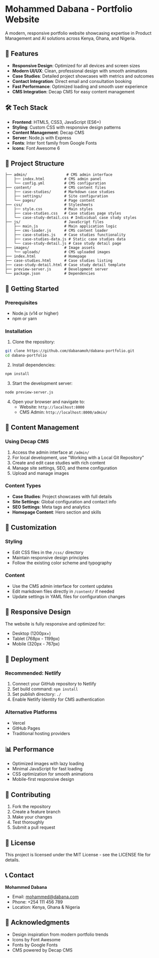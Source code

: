 # Mohammed Dabana - Portfolio Website

A modern, responsive portfolio website showcasing expertise in Product Management and AI solutions across Kenya, Ghana, and Nigeria.

## 🌟 Features

- **Responsive Design**: Optimized for all devices and screen sizes
- **Modern UI/UX**: Clean, professional design with smooth animations
- **Case Studies**: Detailed project showcases with metrics and outcomes
- **Contact Integration**: Direct email and consultation booking
- **Fast Performance**: Optimized loading and smooth user experience
- **CMS Integration**: Decap CMS for easy content management

## 🛠 Tech Stack

- **Frontend**: HTML5, CSS3, JavaScript (ES6+)
- **Styling**: Custom CSS with responsive design patterns
- **Content Management**: Decap CMS
- **Server**: Node.js with Express
- **Fonts**: Inter font family from Google Fonts
- **Icons**: Font Awesome 6

## 📁 Project Structure

```
├── admin/                  # CMS admin interface
│   ├── index.html         # CMS admin panel
│   └── config.yml         # CMS configuration
├── content/               # CMS content files
│   ├── case-studies/      # Markdown case studies
│   ├── settings/          # Site configuration
│   └── pages/             # Page content
├── css/                   # Stylesheets
│   ├── style.css          # Main styles
│   ├── case-studies.css   # Case studies page styles
│   └── case-study-detail.css # Individual case study styles
├── js/                    # JavaScript files
│   ├── main.js            # Main application logic
│   ├── cms-loader.js      # CMS content loader
│   ├── case-studies.js    # Case studies functionality
│   ├── case-studies-data.js # Static case studies data
│   └── case-study-detail.js # Case study detail page
├── images/                # Image assets
│   └── uploads/           # CMS uploaded images
├── index.html             # Homepage
├── case-studies.html      # Case studies listing
├── case-study-detail.html # Case study detail template
├── preview-server.js      # Development server
└── package.json           # Dependencies
```

## 🚀 Getting Started

### Prerequisites

- Node.js (v14 or higher)
- npm or yarn

### Installation

1. Clone the repository:
```bash
git clone https://github.com/dabanamoh/dabana-portfolio.git
cd dabana-portfolio
```

2. Install dependencies:
```bash
npm install
```

3. Start the development server:
```bash
node preview-server.js
```

4. Open your browser and navigate to:
   - Website: `http://localhost:8000`
   - CMS Admin: `http://localhost:8000/admin/`

## 📝 Content Management

### Using Decap CMS

1. Access the admin interface at `/admin/`
2. For local development, use "Working with a Local Git Repository"
3. Create and edit case studies with rich content
4. Manage site settings, SEO, and theme configuration
5. Upload and manage images

### Content Types

- **Case Studies**: Project showcases with full details
- **Site Settings**: Global configuration and contact info
- **SEO Settings**: Meta tags and analytics
- **Homepage Content**: Hero section and skills

## 🎨 Customization

### Styling
- Edit CSS files in the `/css/` directory
- Maintain responsive design principles
- Follow the existing color scheme and typography

### Content
- Use the CMS admin interface for content updates
- Edit markdown files directly in `/content/` if needed
- Update settings in YAML files for configuration changes

## 📱 Responsive Design

The website is fully responsive and optimized for:
- Desktop (1200px+)
- Tablet (768px - 1199px)
- Mobile (320px - 767px)

## 🚀 Deployment

### Recommended: Netlify
1. Connect your GitHub repository to Netlify
2. Set build command: `npm install`
3. Set publish directory: `./`
4. Enable Netlify Identity for CMS authentication

### Alternative Platforms
- Vercel
- GitHub Pages
- Traditional hosting providers

## 📊 Performance

- Optimized images with lazy loading
- Minimal JavaScript for fast loading
- CSS optimization for smooth animations
- Mobile-first responsive design

## 🤝 Contributing

1. Fork the repository
2. Create a feature branch
3. Make your changes
4. Test thoroughly
5. Submit a pull request

## 📄 License

This project is licensed under the MIT License - see the LICENSE file for details.

## 📞 Contact

**Mohammed Dabana**
- Email: mohammed@dabana.com
- Phone: +254 111 456 789
- Location: Kenya, Ghana & Nigeria

## 🙏 Acknowledgments

- Design inspiration from modern portfolio trends
- Icons by Font Awesome
- Fonts by Google Fonts
- CMS powered by Decap CMS